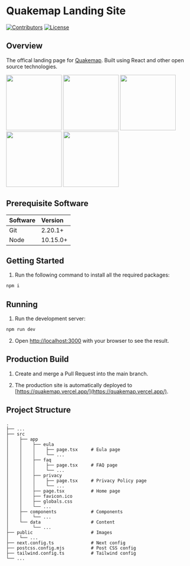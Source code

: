 # Quakemap Landing Site

[![Contributors](https://img.shields.io/github/contributors/salindersidhu/quakemap-site?style=for-the-badge)](https://github.com/salindersidhu/quakemap-site/graphs/contributors) [![License](https://img.shields.io/badge/license-MIT-brightgreen.svg?style=for-the-badge)](/LICENSE)

## Overview

The offical landing page for [Quakemap](https://play.google.com/store/apps/details?id=com.sal.quakemap). Built using React and other open source technologies.

<p float="left">
    <img src="https://images.squarespace-cdn.com/content/v1/5cc22d6593a63233d214110c/1597710652025-QEY2UL92MLE1E2BX4WSJ/Vercel+%28Zeit%29.jpg" height="150" width="150">
    <img src="https://miro.medium.com/v2/resize:fit:1258/1*okiCUvTUJLtOqJv1dMzwpA.png" height="150" width="150">
    <img src="https://user-images.githubusercontent.com/98990/89711240-4172a200-d989-11ea-8d51-4aaf922fa407.png" height="150" width="150">
    <img src="https://miro.medium.com/max/400/1*mrOXGyIa3BlPK80peLmEbA.png" height="150" width="150">
    <img src="https://upload.wikimedia.org/wikipedia/commons/thumb/9/99/Unofficial_JavaScript_logo_2.svg/1024px-Unofficial_JavaScript_logo_2.svg.png" height="150" width="150">
</p>

## Prerequisite Software

| Software | Version  |
| :------- | :------- |
| Git      | 2.20.1+  |
| Node     | 10.15.0+ |

## Getting Started

1. Run the following command to install all the required packages:

```bash
npm i
```

## Running

1. Run the development server:

```bash
npm run dev
```

2. Open [http://localhost:3000](http://localhost:3000) with your browser to see the result.

## Production Build

1. Create and merge a Pull Request into the main branch.

2. The production site is automatically deployed to [https://quakemap.vercel.app/](https://quakemap.vercel.app/).

## Project Structure

    .
    ├── ...
    ├── src
    │    ├── app
    │    │    ├── eula
    │    │    │    ├── page.tsx     # Eula page
    │    │    │    └── ...
    │    │    ├── faq
    │    │    │    ├── page.tsx     # FAQ page
    │    │    │    └── ...
    │    │    ├── privacy
    │    │    │    ├── page.tsx     # Privacy Policy page
    │    │    │    └── ...
    │    │    ├── page.tsx          # Home page
    │    │    ├── favicon.ico
    │    │    ├── globals.css
    │    │    └── ...
    │    ├── components             # Components
    │    │    └── ...
    │    └── data                   # Content
    │         └── ...
    ├── public                      # Images
    │    └── ...
    ├── next.config.ts              # Next config
    ├── postcss.config.mjs          # Post CSS config
    ├── tailwind.config.ts          # Tailwind config
    └── ...

